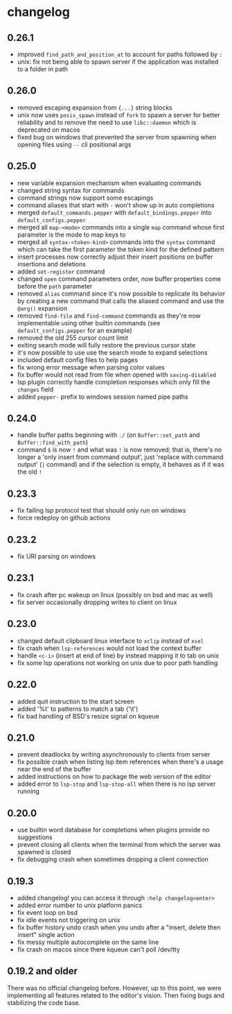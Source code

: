 # changelog

## 0.26.1
- improved `find_path_and_position_at` to account for paths followed by `:`
- unix: fix not being able to spawn server if the application was installed to a folder in path

## 0.26.0
- removed escaping expansion from `{...}` string blocks
- unix now uses `posix_spawn` instead of `fork` to spawn a server for better reliability and to remove the need to use `libc::daemon` which is deprecated on macos
- fixed bug on windows that prevented the server from spawning when opening files using `--` cli positional args

## 0.25.0
- new variable expansion mechanism when evaluating commands
- changed string syntax for commands
- command strings now support some escapings
- command aliases that start with `-` won't show up in auto completions
- merged `default_commands.pepper` with `default_bindings.pepper` into `default_configs.pepper`
- merged all `map-<mode>` commands into a single `map` command whose first parameter is the mode to map keys to
- merged all `syntax-<token-kind>` commands into the `syntax` command which can take the first parameter the token kind for the defined pattern
- insert processes now correctly adjust their insert positions on buffer insertions and deletions
- added `set-register` command
- changed `open` command parameters order, now buffer properties come before the `path` parameter
- removed `alias` command since it's now possible to replicate its behavior by creating a new command that calls the aliased command and use the `@arg()` expansion
- removed `find-file` and `find-command` commands as they're now implementable using other builtin commands (see `default_configs.pepper` for an example)
- removed the old 255 cursor count limit
- exiting search mode will fully restore the previous cursor state
- it's now possible to use use the search mode to expand selections
- included default config files to help pages
- fix wrong error message when parsing color values
- fix buffer would not read from file when opened with `saving-disabled`
- lsp plugin correctly handle completion responses which only fill the `changes` field
- added `pepper-` prefix to windows session named pipe paths

## 0.24.0
- handle buffer paths beginning with `./` (on `Buffer::set_path` and `Buffer::find_with_path`)
- command `$` is now `!` and what was `!` is now removed; that is, there's no longer a 'only insert from command output', just 'replace with command output' (`|` command) and if the selection is empty, it behaves as if it was the old `!`

## 0.23.3
- fix failing lsp protocol test that should only run on windows
- force redeploy on github actions

## 0.23.2
- fix URI parsing on windows

## 0.23.1
- fix crash after pc wakeup on linux (possibly on bsd and mac as well)
- fix server occasionally dropping writes to client on linux

## 0.23.0
- changed default clipboard linux interface to `xclip` instead of `xsel`
- fix crash when `lsp-references` would not load the context buffer
- handle `<c-i>` (insert at end of line) by instead mapping it to tab on unix
- fix some lsp operations not working on unix due to poor path handling

## 0.22.0
- added quit instruction to the start screen
- added '%t' to patterns to match a tab ('\t')
- fix bad handling of BSD's resize signal on kqueue

## 0.21.0
- prevent deadlocks by writing asynchronously to clients from server
- fix possible crash when listing lsp item references when there's a usage near the end of the buffer
- added instructions on how to package the web version of the editor
- added error to `lsp-stop` and `lsp-stop-all` when there is no lsp server running

## 0.20.0
- use builtin word database for completions when plugins provide no suggestions
- prevent closing all clients when the terminal from which the server was spawned is closed
- fix debugging crash when sometimes dropping a client connection

## 0.19.3
- added changelog! you can access it through `:help changelog<enter>`
- added error number to unix platform panics
- fix event loop on bsd
- fix idle events not triggering on unix
- fix buffer history undo crash when you undo after a "insert, delete then insert" single action
- fix messy multiple autocomplete on the same line
- fix crash on macos since there kqueue can't poll /dev/tty

## 0.19.2 and older
There was no official changelog before.
However, up to this point, we were implementing all features related to the editor's vision.
Then fixing bugs and stabilizing the code base.
